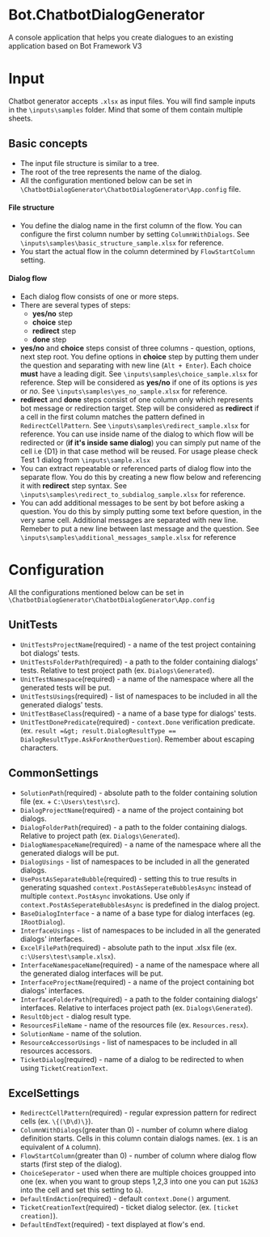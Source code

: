 # Bot.ChatbotDialogGenerator
A console application that helps you create dialogues to an existing application based on Bot Framework V3

# Input
Chatbot generator accepts `.xlsx` as input files. You will find sample inputs in the `\inputs\samples` folder. Mind that some of them contain multiple sheets.

## Basic concepts 
+ The input file structure is similar to a tree. 
+ The root of the tree represents the name of the dialog.
+ All the configuration mentioned below can be set in `\ChatbotDialogGenerator\ChatbotDialogGenerator\App.config` file.

#### File structure
+ You define the dialog name in the first column of the flow. You can configure the first column number by setting `ColumnWithDialogs`. See `\inputs\samples\basic_structure_sample.xlsx` for reference.
+ You start the actual flow in the column determined by `FlowStartColumn` setting.

#### Dialog flow
+ Each dialog flow consists of one or more steps.
+ There are several types of steps:
    + **yes/no** step
    + **choice** step
    + **redirect** step
    + **done** step
+ **yes/no** and **choice** steps consist of three columns - question, options, next step root.
You define options in **choice** step by putting them under the question and separating with new line (`Alt + Enter`). Each choice **must** have a leading digit. See `\inputs\samples\choice_sample.xlsx` for reference.
Step will be considered as **yes/no** if one of its options is *yes* or *no*. See `\inputs\samples\yes_no_sample.xlsx` for reference.
+ **redirect** and **done** steps consist of one column only which represents bot message or redirection target.
Step will be considered as **redirect** if a cell in the first column matches the pattern defined in `RedirectCellPattern`. See `\inputs\samples\redirect_sample.xlsx` for reference. You can use inside name of the dialog to which flow will be redirected or (**if it's inside same dialog**) you can simply put name of the cell i.e {D1} in that case method will be reused. For usage please check Test 1 dialog from `\inputs\sample.xlsx`
+ You can extract repeatable or referenced parts of dialog flow into the separate flow. You do this by creating a new flow below and referencing it with **redirect** step syntax. See `\inputs\samples\redirect_to_subdialog_sample.xlsx` for reference.
+ You can add additional messages to be sent by bot before asking a question. You do this by simply putting some text before question, in the very same cell. Additional messages are separated with new line. Remeber to put a new line between last message and the question. See `\inputs\samples\additional_messages_sample.xlsx` for reference

# Configuration
All the configurations mentioned below can be set in `\ChatbotDialogGenerator\ChatbotDialogGenerator\App.config`

## UnitTests
+ `UnitTestsProjectName`(required) - a name of the test project containing bot dialogs' tests.
+ `UnitTestsFolderPath`(required) - a path to the folder containing dialogs' tests. Relative to test project path (ex. `Dialogs\Generated`).
+ `UnitTestNamespace`(required) - a name of the namespace where all the generated tests will be put.
+ `UnitTestsUsings`(required) - list of namespaces to be included in all the generated dialogs' tests.
+ `UnitTestBaseClass`(required) - a name of a base type for dialogs' tests.
+ `UnitTestDonePredicate`(required) - `context.Done` verification predicate. (ex. `result =&gt; result.DialogResultType == DialogResultType.AskForAnotherQuestion`). Remember about escaping characters.

## CommonSettings
+ `SolutionPath`(required) - absolute path to the folder containing solution file (ex. + `C:\Users\test\src`).
+ `DialogProjectName`(required) - a name of the project containing bot dialogs.
+ `DialogFolderPath`(required) - a path to the folder containing dialogs. Relative to project path (ex. `Dialogs\Generated`).
+ `DialogNamespaceName`(required) - a name of the namespace where all the generated dialogs will be put.
+ `DialogUsings` - list of namespaces to be included in all the generated dialogs.
+ `UsePostAsSeparateBubble`(required) - setting this to true results in generating squashed `context.PostAsSeperateBubblesAsync` instead of multiple `context.PostAsync` invokations. Use only if `context.PostAsSeperateBubblesAsync` is predefined in the dialog project.
+ `BaseDialogInterface` - a name of a base type for dialog interfaces (eg. `IRootDialog`).
+ `InterfaceUsings` - list of namespaces to be included in all the generated dialogs' interfaces.
+ `ExcelFilePath`(required) - absolute path to the input .xlsx file (ex. `c:\Users\test\sample.xlsx`).
+ `InterfaceNamespaceName`(required) - a name of the namespace where all the generated dialog interfaces will be put.
+ `InterfaceProjectName`(required) - a name of the project containing bot dialogs' interfaces.
+ `InterfaceFolderPath`(required) - a path to the folder containing dialogs' interfaces. Relative to interfaces project path (ex. `Dialogs\Generated`).
+ `ResultObject`  - dialog result type.
+ `ResourcesFileName` - name of the resources file (ex. `Resources.resx`).
+ `SolutionName` - name of the solution.
+ `ResourceAccessorUsings` - list of namespaces to be included in all resources accessors.
+ `TicketDialog`(required) - name of a dialog to be redirected to when using `TicketCreationText`.

## ExcelSettings
+ `RedirectCellPattern`(required) - regular expression pattern for redirect cells (ex. `\{(\D\d)\}`).
+ `ColumnWithDialogs`(greater than 0) - number of column where dialog definition starts. Cells in this column contain dialogs names. (ex. `1` is an equivalent of `A` column).
+ `FlowStartColumn`(greater than 0) - number of column where dialog flow starts (first step of the dialog).
+ `ChoiceSeperator` - used when there are multiple choices groupped into one (ex. when you want to group steps 1,2,3 into one you can put `1&2&3` into the cell and set this setting to `&`).
+ `DefaultEndAction`(required) - default `context.Done()` argument.
+ `TicketCreationText`(required) - ticket dialog selector. (ex. `[ticket creation]`).
+ `DefaultEndText`(required) - text displayed at flow's end.
